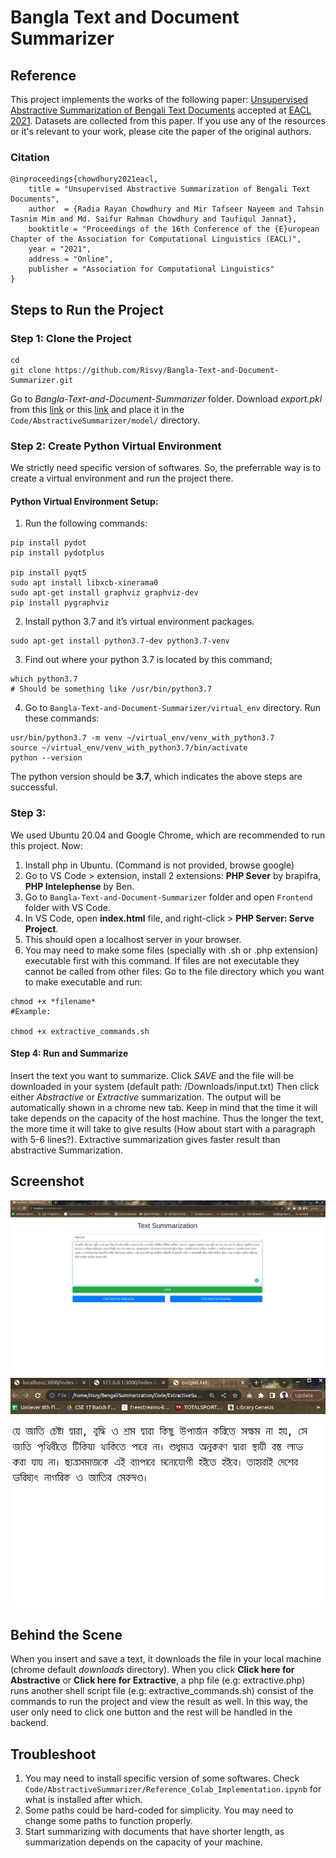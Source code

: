 # Bangla Text and Document Summarizer

## Reference
This project implements the works of the following paper: [Unsupervised Abstractive Summarization of Bengali Text Documents](https://www.aclweb.org/anthology/2021.eacl-main.224/) accepted at [EACL 2021](https://2021.eacl.org/). Datasets are collected from this paper. If you use any of the resources or it's relevant to your work, please cite the paper of the original authors. 
### Citation
```
@inproceedings{chowdhury2021eacl,
    title = "Unsupervised Abstractive Summarization of Bengali Text Documents",
    author  = {Radia Rayan Chowdhury and Mir Tafseer Nayeem and Tahsin Tasnim Mim and Md. Saifur Rahman Chowdhury and Taufiqul Jannat},
    booktitle = "Proceedings of the 16th Conference of the {E}uropean Chapter of the Association for Computational Linguistics (EACL)",
    year = "2021",
    address = "Online",
    publisher = "Association for Computational Linguistics"
}
```
## Steps to Run the Project
### Step 1: Clone the Project
```
cd
git clone https://github.com/Risvy/Bangla-Text-and-Document-Summarizer.git
```
Go to *Bangla-Text-and-Document-Summarizer* folder. Download *export.pkl* from this [link](https://drive.google.com/drive/folders/11ynzy-mX2zF4JsYruwDftMvXGCY2dTzi?usp=sharing) or this [link](https://drive.google.com/file/d/13QLI02RBfxPDMPNEzTzqxrhGdBy-Xs0B/view?usp=share_link) and place it in the `Code/AbstractiveSummarizer/model/` directory.

### Step 2: Create Python Virtual Environment
We strictly need specific version of softwares. So, the preferrable way is to create a virtual environment and run the project there. 

#### Python Virtual Environment Setup:
1. Run the following commands: 
```
pip install pydot
pip install pydotplus

pip install pyqt5
sudo apt install libxcb-xinerama0 
sudo apt-get install graphviz graphviz-dev
pip install pygraphviz
```

2. Install python 3.7 and it’s virtual environment packages.
```
sudo apt-get install python3.7-dev python3.7-venv
```
3. Find out where your python 3.7 is located by this command;
```
which python3.7 
# Should be something like /usr/bin/python3.7
```
4. Go to `Bangla-Text-and-Document-Summarizer/virtual_env` directory. Run these commands:
```
usr/bin/python3.7 -m venv ~/virtual_env/venv_with_python3.7
source ~/virtual_env/venv_with_python3.7/bin/activate
python --version 
```
The python version should be **3.7**, which indicates the above steps are successful. 

### Step 3: 
We used Ubuntu 20.04 and Google Chrome, which are recommended to run this project. Now:
1. Install php in Ubuntu. (Command is not provided, browse google)
2. Go to VS Code > extension, install 2 extensions: **PHP Sever** by brapifra, **PHP Intelephense** by Ben.
3. Go to `Bangla-Text-and-Document-Summarizer` folder and open `Frontend` folder with VS Code.
4. In VS Code, open **index.html** file, and right-click > **PHP Server: Serve Project**.
5. This should open a localhost server in your browser.
6. You may need to make some files (specially with .sh or .php extension) executable first with this command. If files are not executable they cannot be called from other files: Go to the file directory which you want to make executable and run:
```
chmod +x *filename*
#Example: 

chmod +x extractive_commands.sh
```

#### Step 4: Run and Summarize
Insert the text you want to summarize. Click *SAVE* and the file will be downloaded in your system (default path: /Downloads/input.txt) Then click either *Abstractive* or *Extractive* summarization. The output will be automatically shown in a chrome new tab. Keep in mind that the time it will take depends on the capacity of the host machine. Thus the longer the text, the more time it will take to give results (How about start with a paragraph with 5-6 lines?). Extractive summarization gives faster result than abstractive Summarization.

## Screenshot
<img src="/Screenshot/frontpage.png" alt="Front page" title="Home Page">
<img src="/Screenshot/output.png" alt="Output" title="Summarized Output">


## Behind the Scene
When you insert and save a text, it downloads the file in your local machine (chrome default *downloads* directory). When you click **Click here for Abstractive** or **Click here for Extractive**, a php file (e.g: extractive.php) runs another shell script file (e.g: extractive_commands.sh) consist of the commands to run the project and view the result as well. In this way, the user only need to click one button and the rest will be handled in the backend.

## Troubleshoot
1. You may need to install specific version of some softwares. Check `Code/AbstractiveSummarizer/Reference_Colab_Implementation.ipynb` for what is installed after which.
2. Some paths could be hard-coded for simplicity. You may need to change some paths to function properly.
3. Start summarizing with documents that have shorter length, as summarization depends on the capacity of your machine.


